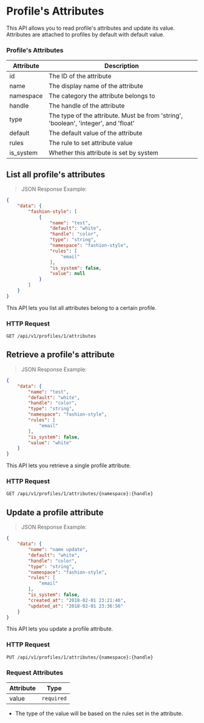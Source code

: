 # Profile's Attributes

This API allows you to read profile's attributes and update its value.
Attributes are attached to profiles by default with default value. 

### Profile's Attributes

| Attribute | Description                                                                        |
|-----------|------------------------------------------------------------------------------------|
| id        | The ID of the attribute                                                            |
| name      | The display name of the attribute                                                  |
| namespace | The category the attribute belongs to                                              |
| handle    | The handle of the attribute                                                        |
| type      | The type of the attribute. Must be from 'string', 'boolean', 'integer', and 'float'|
| default   | The default value of the attribute                                                 |
| rules     | The rule to set attribute value                                                    |
| is_system | Whether this attribute is set by system                                            |




## List all profile's attributes

> JSON Response Example:
                
```json
{
    "data": {
        "fashion-style": [
            {
                "name": "test",
                "default": "white",
                "handle": "color",
                "type": "string",
                "namespace": "fashion-style",
                "rules": [
                    "email"
                ],
                "is_system": false,
                "value": null
            }
        ]
    }
}
```

This API lets you list all attributes belong to a certain profile.

### HTTP Request

`GET /api/v1/profiles/1/attributes`







## Retrieve a profile's attribute

> JSON Response Example:
                
```json
{
    "data": {
        "name": "test",
        "default": "white",
        "handle": "color",
        "type": "string",
        "namespace": "fashion-style",
        "rules": [
            "email"
        ],
        "is_system": false,
        "value": "white"
    }
}
```

This API lets you retrieve a single profile attribute.

### HTTP Request

`GET /api/v1/profiles/1/attributes/{namespace}:{handle}`







## Update a profile attribute

> JSON Response Example:
                
```json
{
    "data": {
        "name": "name update",
        "default": "white",
        "handle": "color",
        "type": "string",
        "namespace": "fashion-style",
        "rules": [
            "email"
        ],
        "is_system": false,
        "created_at": "2018-02-01 23:21:46",
        "updated_at": "2018-02-01 23:36:56"
    }
}
```

This API lets you update a profile attribute.

### HTTP Request

`PUT /api/v1/profiles/1/attributes/{namespace}:{handle}`

### Request Attributes

| Attribute | Type       |
|-----------|------------|
| value     | `required` |

* The type of the value will be based on the rules set in the attribute. 

